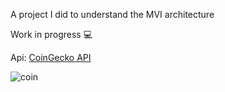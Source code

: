 A project I did to understand the MVI architecture

Work in progress :computer:

Api: [CoinGecko API](https://docs.coingecko.com/v3.0.1/reference/introduction)

![coin](https://github.com/seymasingin/CoinLand/assets/113527683/bc051b6e-c214-46ad-a816-8a7825965a0f)
